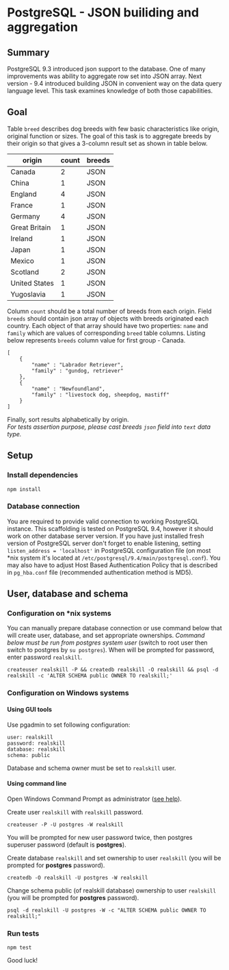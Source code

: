 # PostgreSQL - JSON builiding and aggregation

## Summary

PostgreSQL 9.3 introduced json support to the database. One of many improvements was ability to aggregate row set into JSON array. Next version - 9.4 introduced building JSON in convenient way on the data query language level. This task examines knowledge 
of both those capabilities.

## Goal

Table `breed` describes dog breeds with few basic characteristics like origin, original function or sizes. The goal of this task is to aggregate breeds by their origin so that gives a 3-column result set as shown in table below.

| origin | count | breeds |
|--------|-------|--------|
| Canada | 2 | JSON |
| China | 1 | JSON |
| England | 4 | JSON |
| France | 1 | JSON |
| Germany | 4 | JSON |
| Great Britain | 1 | JSON |
| Ireland | 1 | JSON |
| Japan | 1 | JSON |
| Mexico | 1 | JSON |
| Scotland | 2 | JSON |
| United States | 1 | JSON |
| Yugoslavia | 1 | JSON |

Column `count` should be a total number of breeds from each origin. 
Field `breeds` should contain json array of objects with breeds originated each country. Each object of that array should have two properties: `name` and `family` which are values of corresponding `breed` table columns. Listing below represents `breeds` column value for first group - Canada.

```
[
    {
        "name" : "Labrador Retriever", 
        "family" : "gundog, retriever"
    }, 
    {
        "name" : "Newfoundland",
        "family" : "livestock dog, sheepdog, mastiff"
    }
]
```

Finally, sort results alphabetically by origin.  
*For tests assertion purpose, please cast breeds `json` field into `text` data type.*

## Setup

### Install dependencies 

```
npm install
```
 
### Database connection

You are required to provide valid connection to working PostgreSQL instance. This scaffolding is tested on PostgreSQL 9.4, however it should work on other 
database server version. 
If you have just installed fresh version of PostgreSQL server don't forget to enable listening, setting `listen_address = 'localhost'` in PostgreSQL configuration
 file (on most *nix system it's located at `/etc/postgresql/9.4/main/postgresql.conf`). You may also have to adjust Host Based Authentication Policy that is 
 described in `pg_hba.conf` file (recommended authentication method is MD5).
 
## User, database and schema

### Configuration on *nix systems

You can manually prepare database connection or use command below that will create user, database, and set appropriate ownerships.
*Command below must be run from postgres system user* (switch to root user then switch to postgres by `su postgres`). When will be prompted for password, enter
 password `realskill`.
```  
createuser realskill -P && createdb realskill -O realskill && psql -d realskill -c 'ALTER SCHEMA public OWNER TO realskill;'
```

### Configuration on Windows systems

#### Using GUI tools
Use pgadmin to set following configuration:
```
user: realskill
password: realskill
database: realskill
schema: public
```
Database and schema owner must be set to `realskill` user.

#### Using command line

Open Windows Command Prompt as administrator ([see help](https://technet.microsoft.com/en-us/library/cc947813.aspx)).

Create user `realskill` with `realskill` password.

```
createuser -P -U postgres -W realskill
```

You will be prompted for new user password twice, then postgres superuser password (default is **postgres**).

Create database `realskill` and set ownership to user `realskill` (you will be prompted for **postgres** password).

```
createdb -O realskill -U postgres -W realskill
```

Change schema public (of realskill database) ownership to user `realskill` (you will be prompted for **postgres** password).

```
psql -d realskill -U postgres -W -c "ALTER SCHEMA public OWNER TO realskill;"
```

### Run tests

    npm test

Good luck!

